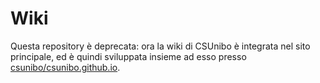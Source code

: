 # Wiki

Questa repository è deprecata: ora la wiki di CSUnibo è integrata nel
sito principale, ed è quindi sviluppata insieme ad esso presso
[csunibo/csunibo.github.io](https://github.com/csunibo/csunibo.github.io).
